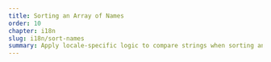 ```yaml
---
title: Sorting an Array of Names
order: 10
chapter: i18n
slug: i18n/sort-names
summary: Apply locale-specific logic to compare strings when sorting an array of names.
---
```

